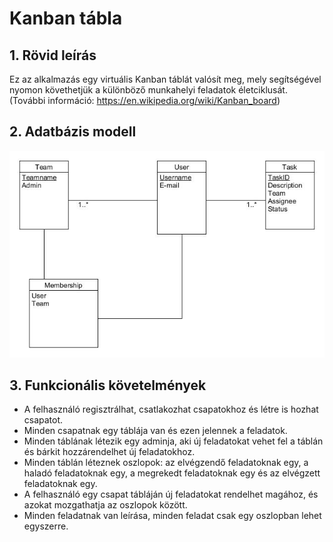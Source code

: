 # Kanban tábla

## 1. Rövid leírás

Ez az alkalmazás egy virtuális Kanban táblát valósít meg, mely segítségével nyomon követhetjük a különböző munkahelyi feladatok életciklusát. (További információ: https://en.wikipedia.org/wiki/Kanban_board) 

## 2. Adatbázis modell

![uml diagram](db.jpg)

## 3. Funkcionális követelmények

* A felhasználó regisztrálhat, csatlakozhat csapatokhoz és létre is hozhat csapatot.
* Minden csapatnak egy táblája van és ezen jelennek a feladatok.
* Minden táblának létezik egy adminja, aki új feladatokat vehet fel a táblán és bárkit hozzárendelhet új feladatokhoz.
* Minden táblán léteznek  oszlopok: az elvégzendő feladatoknak egy, a haladó feladatoknak egy, a megrekedt feladatoknak egy és az elvégzett feladatoknak egy.
* A felhasználó egy csapat tábláján új feladatokat rendelhet magához, és azokat mozgathatja az oszlopok között.
* Minden feladatnak van leírása, minden feladat csak egy oszlopban lehet egyszerre.

